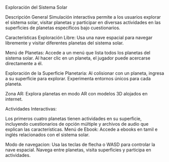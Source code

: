 Exploración del Sistema Solar

Descripción General
Simulación interactiva permite a los usuarios explorar el sistema solar, visitar planetas y participar en diversas actividades en las superficies de planetas específicos bajo cuestionarios.

Características
Exploración Libre: Usa una nave espacial para navegar libremente y visitar diferentes planetas del sistema solar.

Menú de Planetas: Accede a un menú que lista todos los planetas del sistema solar. Al hacer clic en un planeta, el jugador puede acercarse directamente a él.

Exploración de la Superficie Planetaria: Al colisionar con un planeta, ingresa a su superficie para explorar. Experimenta entornos únicos para cada planeta.

Zona AR: Explora planetas en modo AR con modelos 3D alojados en internet.

Actividades Interactivas:

Los primeros cuatro planetas tienen actividades en su superficie, incluyendo cuestionarios de opción múltiple y archivos de audio que explican las características.
Menú de Ebook: Accede a ebooks en tamil e inglés relacionados con el sistema solar.

Modo de navegacion:
Usa las teclas de flecha o WASD para controlar la nave espacial.
Navega entre planetas, visita superficies y participa en actividades.
